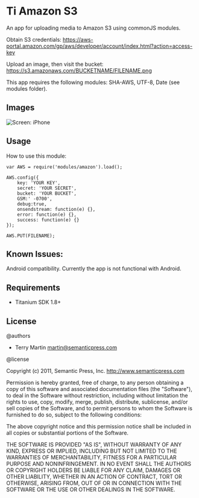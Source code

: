 # Ti Amazon S3

An app for uploading media to Amazon S3 using commonJS modules.

Obtain S3 credentials: https://aws-portal.amazon.com/gp/aws/developer/account/index.html?action=access-key

Upload an image, then visit the bucket: https://s3.amazonaws.com/BUCKETNAME/FILENAME.png

This app requires the following modules: SHA-AWS, UTF-8, Date (see modules folder).

## Images

![Screen: iPhone](https://img.skitch.com/20120309-pqhwb728kb8p2cakpk65tb9quh.jpg)

## Usage

How to use this module:

    var AWS = require('modules/amazon').load();
       
    AWS.config({
    	key: 'YOUR KEY',
    	secret: 'YOUR SECRET',
		bucket: 'YOUR BUCKET',
		GSM:' -0700',
		debug:true,
		onsendstream: function(e) {},
		error: function(e) {},
		success: function(e) {}
	});

    AWS.PUT(FILENAME);


## Known Issues:

Android compatibility.  Currently the app is not functional with Android.

## Requirements

-   Titanium SDK 1.8+

## License

@authors	
		
-   Terry Martin <martin@semanticpress.com>

@license    

Copyright (c) 2011, Semantic Press, Inc. <http://www.semanticpress.com>

Permission is hereby granted, free of charge, to any person obtaining
a copy of this software and associated documentation files (the
"Software"), to deal in the Software without restriction, including
without limitation the rights to use, copy, modify, merge, publish,
distribute, sublicense, and/or sell copies of the Software, and to
permit persons to whom the Software is furnished to do so, subject to
the following conditions:

The above copyright notice and this permission notice shall be
included in all copies or substantial portions of the Software.

THE SOFTWARE IS PROVIDED "AS IS", WITHOUT WARRANTY OF ANY KIND,
EXPRESS OR IMPLIED, INCLUDING BUT NOT LIMITED TO THE WARRANTIES OF
MERCHANTABILITY, FITNESS FOR A PARTICULAR PURPOSE AND
NONINFRINGEMENT. IN NO EVENT SHALL THE AUTHORS OR COPYRIGHT HOLDERS BE
LIABLE FOR ANY CLAIM, DAMAGES OR OTHER LIABILITY, WHETHER IN AN ACTION
OF CONTRACT, TORT OR OTHERWISE, ARISING FROM, OUT OF OR IN CONNECTION
WITH THE SOFTWARE OR THE USE OR OTHER DEALINGS IN THE SOFTWARE.